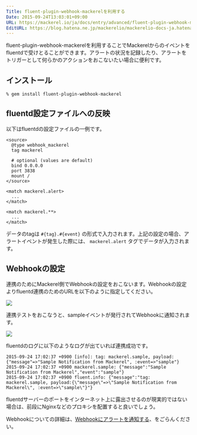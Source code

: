 ```yaml
---
Title: fluent-plugin-webhook-mackerelを利用する
Date: 2015-09-24T13:03:01+09:00
URL: https://mackerel.io/ja/docs/entry/advanced/fluent-plugin-webhook-mackerel
EditURL: https://blog.hatena.ne.jp/mackerelio/mackerelio-docs-ja.hatenablog.mackerel.io/atom/entry/6653458415122456637
---
```


fluent-plugin-webhook-mackerelを利用することでMackerelからのイベントをfluentdで受けとることができます。アラートの状況を記録したり、アラートをトリガーとして何らかのアクションをおこないたい場合に便利です。

## インストール

```
% gem install fluent-plugin-webhook-mackerel
```

## fluentd設定ファイルへの反映

以下はfluentdの設定ファイルの一例です。

```
<source>
  @type webhook_mackerel
  tag mackerel

  # optional (values are default)
  bind 0.0.0.0
  port 3838
  mount /
</source>

<match mackerel.alert>
  ...
</match>

<match mackerel.**>
  ...
</match>

```

データのtagは `#{tag}.#{event}` の形式で入力されます。上記の設定の場合、アラートイベントが発生した際には、 `mackerel.alert` タグでデータが入力されます。

## Webhookの設定

連携のためにMackerel側でWebhookの設定をおこないます。Webhookの設定よりfluentd連携のためのURLを以下のように指定してください。

![](https://cdn-ak.f.st-hatena.com/images/fotolife/m/mackerelio/20150924/20150924141326.png)

連携テストをおこなうと、sampleイベントが発行されてWebhookに通知されます。

![](https://cdn-ak.f.st-hatena.com/images/fotolife/m/mackerelio/20150924/20150924170450.png)

fluentdのログに以下のようなログが出ていれば連携成功です。

```
2015-09-24 17:02:37 +0900 [info]: tag: mackerel.sample, payload:{"message"=>"Sample Notification from Mackerel", :event=>"sample"}
2015-09-24 17:02:37 +0900 mackerel.sample: {"message":"Sample Notification from Mackerel","event":"sample"}
2015-09-24 17:02:37 +0900 fluent.info: {"message":"tag: mackerel.sample, payload:{\"message\"=>\"Sample Notification from Mackerel\", :event=>\"sample\"}"}
```

fluentdサーバーのポートをインターネット上に露出させるのが現実的ではない場合は、前段にNginxなどのプロキシを配置すると良いでしょう。

Webhookについての詳細は、[Webhookにアラートを通知する](https://mackerel.io/ja/docs/entry/howto/alerts/webhook)、をごらんください。
